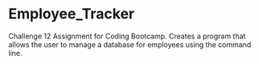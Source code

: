 # Employee_Tracker
Challenge 12 Assignment for Coding Bootcamp. Creates a program that allows the user to manage a database for employees using the command line.
